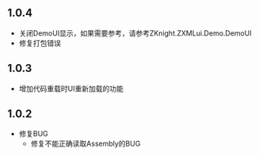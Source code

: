 ## 1.0.4
- 关闭DemoUI显示，如果需要参考，请参考ZKnight.ZXMLui.Demo.DemoUI
- 修复打包错误
## 1.0.3
- 增加代码重载时UI重新加载的功能
## 1.0.2
- 修复BUG
  - 修复不能正确读取Assembly的BUG

